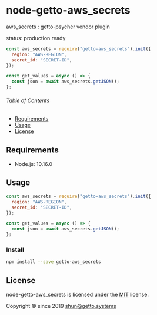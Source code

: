# node-getto-aws_secrets

aws_secrets : getto-psycher vendor plugin

status: production ready

```javascript
const aws_secrets = require("getto-aws_secrets").init({
  region: "AWS-REGION",
  secret_id: "SECRET-ID",
});

const get_values = async () => {
  const json = await aws_secrets.getJSON();
};
```


###### Table of Contents

- [Requirements](#Requirements)
- [Usage](#Usage)
- [License](#License)

## Requirements

- Node.js: 10.16.0


## Usage

```javascript
const aws_secrets = require("getto-aws_secrets").init({
  region: "AWS-REGION",
  secret_id: "SECRET-ID",
});

const get_values = async () => {
  const json = await aws_secrets.getJSON();
};
```

### Install

```bash
npm install --save getto-aws_secrets
```


## License

node-getto-aws_secrets is licensed under the [MIT](LICENSE) license.

Copyright &copy; since 2019 shun@getto.systems

